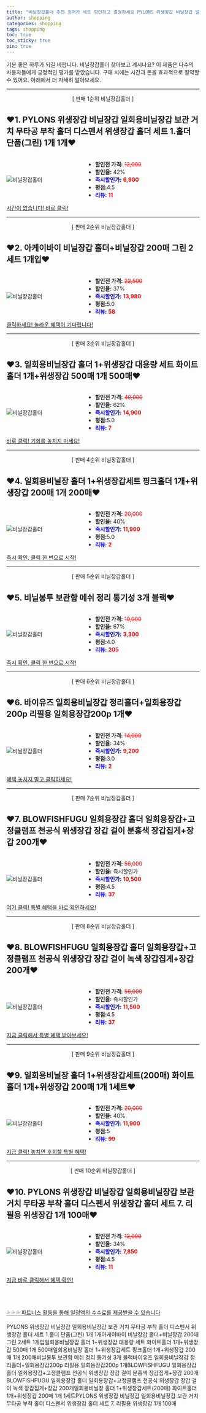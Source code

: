 ```yaml
---
title: "비닐장갑홀더 추천 최저가 세트 확인하고 결정하세요 PYLONS 위생장갑 비닐장갑 일회용비닐장갑 보관"
author: shopping
categories: shopping
tags: shopping
toc: true
toc_sticky: true
pin: true
---
```

기분 좋은 하루가 되길 바랍니다. 비닐장갑홀더 찾아보고 계시나요? 이 제품은 다수의 사용자들에게 긍정적인 평가를 받았습니다. 구매 시에는 시간과 돈을 효과적으로 절약할 수 있어요. 아래에서 더 자세히 알아보세요.

---
<p class="toplist" style="margin: 0 auto; display: block; width: fit-content;">[ 판매 1순위 비닐장갑홀더 ]</p>

<h2><strong>❤️1. PYLONS 위생장갑 비닐장갑 일회용비닐장갑 보관 거치 무타공 부착 홀더 디스펜서 위생장갑 홀더 세트 1.홀더 단품(그린) 1개 1개❤️</strong></h2>

<div style="display: flex; align-items: center;">
    <div style="flex: 0.4;">
        <img src="https://thumbnail10.coupangcdn.com/thumbnails/remote/230x230ex/image/vendor_inventory/30f2/10f5e3adc3726ef091ca3de0040fe30694c58a84167f932f47f3e007c2a0.png" alt="비닐장갑홀더" style="max-width: 100%;">
    </div>
    <div style="flex: 0.6; margin-left: 10px;">
        <ul>
            <li><strong>할인전 가격:</strong> <del style="color: red;">12,000</del></li>
            <li><strong>할인율:</strong> 42%</li>
            <li><span style='color:blue'><strong>즉시할인가:</strong></span> <span style='color:red'><strong>6,900</strong></span></li>
            <li><strong>평점:</strong>4.5</li>
            <li><span style='color:blue'><strong>리뷰:</strong></span> <span style='color:red'><strong>11</strong></span></li>
        </ul>
    </div>
</div>
<div class="center">
    <a href="https://selin100587001.github.io?lptag=AF9450613&subid=githubio&pageKey=8014471590&traceid=V0-153&itemId=22370276343&vendorItemId=89415276384" class="myButton">
        시간이 없습니다! 바로 클릭!
    </a>
</div>


---
<p class="toplist" style="margin: 0 auto; display: block; width: fit-content;">[ 판매 2순위 비닐장갑홀더 ]</p>

<h2><strong>❤️2. 아케이바이 비닐장갑 홀더+비닐장갑 200매 그린 2세트 1개입❤️</strong></h2>

<div style="display: flex; align-items: center;">
    <div style="flex: 0.4;">
        <img src="https://thumbnail7.coupangcdn.com/thumbnails/remote/230x230ex/image/vendor_inventory/85e4/5d5c4cf57f58de387adcab635280d6ea051cac6242e102631280d2083ba8.jpg" alt="비닐장갑홀더" style="max-width: 100%;">
    </div>
    <div style="flex: 0.6; margin-left: 10px;">
        <ul>
            <li><strong>할인전 가격:</strong> <del style="color: red;">22,500</del></li>
            <li><strong>할인율:</strong> 37%</li>
            <li><span style='color:blue'><strong>즉시할인가:</strong></span> <span style='color:red'><strong>13,980</strong></span></li>
            <li><strong>평점:</strong>5.0</li>
            <li><span style='color:blue'><strong>리뷰:</strong></span> <span style='color:red'><strong>58</strong></span></li>
        </ul>
    </div>
</div>
<div class="center">
    <a href="https://selin100587001.github.io?lptag=AF9450613&subid=githubio&pageKey=8020166095&traceid=V0-153&itemId=22409997404&vendorItemId=89378223643" class="myButton">
        클릭하세요! 놀라운 혜택이 기다립니다!
    </a>
</div>


---
<p class="toplist" style="margin: 0 auto; display: block; width: fit-content;">[ 판매 3순위 비닐장갑홀더 ]</p>

<h2><strong>❤️3. 일회용비닐장갑 홀더 1+위생장갑 대용량 세트 화이트홀더 1개+위생장갑 500매 1개 500매❤️</strong></h2>

<div style="display: flex; align-items: center;">
    <div style="flex: 0.4;">
        <img src="https://thumbnail7.coupangcdn.com/thumbnails/remote/230x230ex/image/vendor_inventory/50e1/5d971e26c7dcbd789660ff4a851bd094f6e6f8c51fd3cf66f03d6f0b7a2e.png" alt="비닐장갑홀더" style="max-width: 100%;">
    </div>
    <div style="flex: 0.6; margin-left: 10px;">
        <ul>
            <li><strong>할인전 가격:</strong> <del style="color: red;">40,000</del></li>
            <li><strong>할인율:</strong> 62%</li>
            <li><span style='color:blue'><strong>즉시할인가:</strong></span> <span style='color:red'><strong>14,900</strong></span></li>
            <li><strong>평점:</strong>5.0</li>
            <li><span style='color:blue'><strong>리뷰:</strong></span> <span style='color:red'><strong>7</strong></span></li>
        </ul>
    </div>
</div>
<div class="center">
    <a href="https://selin100587001.github.io?lptag=AF9450613&subid=githubio&pageKey=8045338690&traceid=V0-153&itemId=22541238123&vendorItemId=89583182599" class="myButton">
        바로 클릭! 기회를 놓치지 마세요!
    </a>
</div>


---
<p class="toplist" style="margin: 0 auto; display: block; width: fit-content;">[ 판매 4순위 비닐장갑홀더 ]</p>

<h2><strong>❤️4. 일회용비닐장 홀더 1+위생장갑세트 핑크홀더 1개+위생장갑 200매 1개 200매❤️</strong></h2>

<div style="display: flex; align-items: center;">
    <div style="flex: 0.4;">
        <img src="https://thumbnail9.coupangcdn.com/thumbnails/remote/230x230ex/image/vendor_inventory/f3f0/631e5fdcb4e6dd4197f1322ffd221668cd09bf21cf2db49039f979ea4308.png" alt="비닐장갑홀더" style="max-width: 100%;">
    </div>
    <div style="flex: 0.6; margin-left: 10px;">
        <ul>
            <li><strong>할인전 가격:</strong> <del style="color: red;">20,000</del></li>
            <li><strong>할인율:</strong> 40%</li>
            <li><span style='color:blue'><strong>즉시할인가:</strong></span> <span style='color:red'><strong>11,900</strong></span></li>
            <li><strong>평점:</strong>5.0</li>
            <li><span style='color:blue'><strong>리뷰:</strong></span> <span style='color:red'><strong>2</strong></span></li>
        </ul>
    </div>
</div>
<div class="center">
    <a href="https://selin100587001.github.io?lptag=AF9450613&subid=githubio&pageKey=8027569284&traceid=V0-153&itemId=22437868855&vendorItemId=89482407121" class="myButton">
        즉시 확인, 클릭 한 번으로 시작!
    </a>
</div>


---
<p class="toplist" style="margin: 0 auto; display: block; width: fit-content;">[ 판매 5순위 비닐장갑홀더 ]</p>

<h2><strong>❤️5. 비닐봉투 보관함 메쉬 정리 통기성 3개 블랙❤️</strong></h2>

<div style="display: flex; align-items: center;">
    <div style="flex: 0.4;">
        <img src="https://thumbnail8.coupangcdn.com/thumbnails/remote/230x230ex/image/vendor_inventory/25f7/a2dc29b6d0eef7049daaeba074d89615ac89237c80952c3633a6a63f34aa.jpg" alt="비닐장갑홀더" style="max-width: 100%;">
    </div>
    <div style="flex: 0.6; margin-left: 10px;">
        <ul>
            <li><strong>할인전 가격:</strong> <del style="color: red;">10,000</del></li>
            <li><strong>할인율:</strong> 67%</li>
            <li><span style='color:blue'><strong>즉시할인가:</strong></span> <span style='color:red'><strong>3,300</strong></span></li>
            <li><strong>평점:</strong>4.0</li>
            <li><span style='color:blue'><strong>리뷰:</strong></span> <span style='color:red'><strong>205</strong></span></li>
        </ul>
    </div>
</div>
<div class="center">
    <a href="https://selin100587001.github.io?lptag=AF9450613&subid=githubio&pageKey=7174926931&traceid=V0-153&itemId=18083892884&vendorItemId=90349562564" class="myButton">
        즉시 확인, 클릭 한 번으로 시작!
    </a>
</div>


---
<p class="toplist" style="margin: 0 auto; display: block; width: fit-content;">[ 판매 6순위 비닐장갑홀더 ]</p>

<h2><strong>❤️6. 바이유즈 일회용비닐장갑 정리홀더+일회용장갑200p 리필용 일회용장갑200p 1개❤️</strong></h2>

<div style="display: flex; align-items: center;">
    <div style="flex: 0.4;">
        <img src="https://thumbnail8.coupangcdn.com/thumbnails/remote/230x230ex/image/vendor_inventory/d0bb/444a660112478662acf0b5d4a1aa35fdbb0fdf320ba9af5d296e0ddadec4.jpg" alt="비닐장갑홀더" style="max-width: 100%;">
    </div>
    <div style="flex: 0.6; margin-left: 10px;">
        <ul>
            <li><strong>할인전 가격:</strong> <del style="color: red;">14,000</del></li>
            <li><strong>할인율:</strong> 34%</li>
            <li><span style='color:blue'><strong>즉시할인가:</strong></span> <span style='color:red'><strong>9,200</strong></span></li>
            <li><strong>평점:</strong>3.0</li>
            <li><span style='color:blue'><strong>리뷰:</strong></span> <span style='color:red'><strong>2</strong></span></li>
        </ul>
    </div>
</div>
<div class="center">
    <a href="https://selin100587001.github.io?lptag=AF9450613&subid=githubio&pageKey=8121294068&traceid=V0-153&itemId=23036844208&vendorItemId=90070578583" class="myButton">
        혜택 놓치지 말고 클릭하세요!
    </a>
</div>


---
<p class="toplist" style="margin: 0 auto; display: block; width: fit-content;">[ 판매 7순위 비닐장갑홀더 ]</p>

<h2><strong>❤️7. BLOWFISHFUGU 일회용장갑 홀더 일회용장갑+고정클램프 천공식 위생장갑 장갑 걸이 분홍색 장갑집게+장갑 200개❤️</strong></h2>

<div style="display: flex; align-items: center;">
    <div style="flex: 0.4;">
        <img src="https://thumbnail9.coupangcdn.com/thumbnails/remote/230x230ex/image/vendor_inventory/52f5/8a7ba7db7c4a751a9fe2a594d59b59c57f870199371ab22b2c60eb5fb7d8.jpg" alt="비닐장갑홀더" style="max-width: 100%;">
    </div>
    <div style="flex: 0.6; margin-left: 10px;">
        <ul>
            <li><strong>할인전 가격:</strong> <del style="color: red;">56,000</del></li>
            <li><strong>할인율:</strong> 즉시할인가</li>
            <li><span style='color:blue'><strong>즉시할인가:</strong></span> <span style='color:red'><strong>10,500</strong></span></li>
            <li><strong>평점:</strong>4.5</li>
            <li><span style='color:blue'><strong>리뷰:</strong></span> <span style='color:red'><strong>37</strong></span></li>
        </ul>
    </div>
</div>
<div class="center">
    <a href="https://selin100587001.github.io?lptag=AF9450613&subid=githubio&pageKey=7350087319&traceid=V0-153&itemId=18912026682&vendorItemId=86158026525" class="myButton">
        여기 클릭! 특별 혜택을 바로 확인하세요!
    </a>
</div>


---
<p class="toplist" style="margin: 0 auto; display: block; width: fit-content;">[ 판매 8순위 비닐장갑홀더 ]</p>

<h2><strong>❤️8. BLOWFISHFUGU 일회용장갑 홀더 일회용장갑+고정클램프 천공식 위생장갑 장갑 걸이 녹색 장갑집게+장갑 200개❤️</strong></h2>

<div style="display: flex; align-items: center;">
    <div style="flex: 0.4;">
        <img src="https://thumbnail9.coupangcdn.com/thumbnails/remote/230x230ex/image/vendor_inventory/8d3c/23fa24feca1b7b0fae52b5338c59909cd459b21fde229c354af465f5bd5c.jpg" alt="비닐장갑홀더" style="max-width: 100%;">
    </div>
    <div style="flex: 0.6; margin-left: 10px;">
        <ul>
            <li><strong>할인전 가격:</strong> <del style="color: red;">56,000</del></li>
            <li><strong>할인율:</strong> 즉시할인가</li>
            <li><span style='color:blue'><strong>즉시할인가:</strong></span> <span style='color:red'><strong>11,500</strong></span></li>
            <li><strong>평점:</strong>4.5</li>
            <li><span style='color:blue'><strong>리뷰:</strong></span> <span style='color:red'><strong>37</strong></span></li>
        </ul>
    </div>
</div>
<div class="center">
    <a href="https://selin100587001.github.io?lptag=AF9450613&subid=githubio&pageKey=7350087319&traceid=V0-153&itemId=18912026679&vendorItemId=86158026564" class="myButton">
        지금 클릭해서 특별 혜택 받아보세요!
    </a>
</div>


---
<p class="toplist" style="margin: 0 auto; display: block; width: fit-content;">[ 판매 9순위 비닐장갑홀더 ]</p>

<h2><strong>❤️9. 일회용비닐장 홀더 1+위생장갑세트(200매) 화이트홀더 1개+위생장갑 200매 1개 1세트❤️</strong></h2>

<div style="display: flex; align-items: center;">
    <div style="flex: 0.4;">
        <img src="https://thumbnail9.coupangcdn.com/thumbnails/remote/230x230ex/image/vendor_inventory/f3f0/631e5fdcb4e6dd4197f1322ffd221668cd09bf21cf2db49039f979ea4308.png" alt="비닐장갑홀더" style="max-width: 100%;">
    </div>
    <div style="flex: 0.6; margin-left: 10px;">
        <ul>
            <li><strong>할인전 가격:</strong> <del style="color: red;">20,000</del></li>
            <li><strong>할인율:</strong> 40%</li>
            <li><span style='color:blue'><strong>즉시할인가:</strong></span> <span style='color:red'><strong>11,900</strong></span></li>
            <li><strong>평점:</strong>5</li>
            <li><span style='color:blue'><strong>리뷰:</strong></span> <span style='color:red'><strong>99</strong></span></li>
        </ul>
    </div>
</div>
<div class="center">
    <a href="https://selin100587001.github.io?lptag=AF9450613&subid=githubio&pageKey=8059807270&traceid=V0-153&itemId=22636259763&vendorItemId=89677332076" class="myButton">
        지금 클릭! 놓치면 후회할 특별 혜택!
    </a>
</div>


---
<p class="toplist" style="margin: 0 auto; display: block; width: fit-content;">[ 판매 10순위 비닐장갑홀더 ]</p>

<h2><strong>❤️10. PYLONS 위생장갑 비닐장갑 일회용비닐장갑 보관 거치 무타공 부착 홀더 디스펜서 위생장갑 홀더 세트 7. 리필용 위생장갑 1개 100매❤️</strong></h2>

<div style="display: flex; align-items: center;">
    <div style="flex: 0.4;">
        <img src="https://thumbnail6.coupangcdn.com/thumbnails/remote/230x230ex/image/vendor_inventory/525c/75156449b22f5b6534a42c30af0b2416663821aaa01445422ae8500180dc.png" alt="비닐장갑홀더" style="max-width: 100%;">
    </div>
    <div style="flex: 0.6; margin-left: 10px;">
        <ul>
            <li><strong>할인전 가격:</strong> <del style="color: red;">12,000</del></li>
            <li><strong>할인율:</strong> 34%</li>
            <li><span style='color:blue'><strong>즉시할인가:</strong></span> <span style='color:red'><strong>7,850</strong></span></li>
            <li><strong>평점:</strong>4.5</li>
            <li><span style='color:blue'><strong>리뷰:</strong></span> <span style='color:red'><strong>11</strong></span></li>
        </ul>
    </div>
</div>
<div class="center">
    <a href="https://selin100587001.github.io?lptag=AF9450613&subid=githubio&pageKey=8014471590&traceid=V0-153&itemId=22370276363&vendorItemId=89415276414" class="myButton">
        지금 바로 클릭해서 혜택 확인!
    </a>
</div>

<br><br><br>[💦 💦 💦 파트너스 활동을 통해 일정액의 수수료를 제공받을 수 있습니다](https://link.coupang.com/a/bcpT2c)<br><br>PYLONS 위생장갑 비닐장갑 일회용비닐장갑 보관 거치 무타공 부착 홀더 디스펜서 위생장갑 홀더 세트 1.홀더 단품(그린) 1개 1개아케이바이 비닐장갑 홀더+비닐장갑 200매 그린 2세트 1개입일회용비닐장갑 홀더 1+위생장갑 대용량 세트 화이트홀더 1개+위생장갑 500매 1개 500매일회용비닐장 홀더 1+위생장갑세트 핑크홀더 1개+위생장갑 200매 1개 200매비닐봉투 보관함 메쉬 정리 통기성 3개 블랙바이유즈 일회용비닐장갑 정리홀더+일회용장갑200p 리필용 일회용장갑200p 1개BLOWFISHFUGU 일회용장갑 홀더 일회용장갑+고정클램프 천공식 위생장갑 장갑 걸이 분홍색 장갑집게+장갑 200개BLOWFISHFUGU 일회용장갑 홀더 일회용장갑+고정클램프 천공식 위생장갑 장갑 걸이 녹색 장갑집게+장갑 200개일회용비닐장 홀더 1+위생장갑세트(200매) 화이트홀더 1개+위생장갑 200매 1개 1세트PYLONS 위생장갑 비닐장갑 일회용비닐장갑 보관 거치 무타공 부착 홀더 디스펜서 위생장갑 홀더 세트 7. 리필용 위생장갑 1개 100매